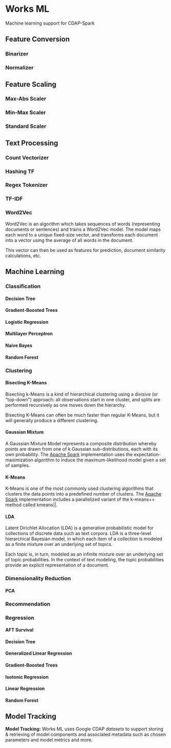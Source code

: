 # Works ML

Machine learning support for CDAP-Spark

## Feature Conversion

### Binarizer

### Normalizer

## Feature Scaling

### Max-Abs Scaler

### Min-Max Scaler

### Standard Scaler

## Text Processing

### Count Vectorizer

### Hashing TF

### Regex Tokenizer

### TF-IDF

### Word2Vec

Word2Vec is an algorithm which takes sequences of words (representing documents or sentences) and trains a Word2Vec model. 
The model maps each word to a unique fixed-size vector, and transforms each document into a vector using the average of all words in the document.

This vector can then be used as features for prediction, document similarity calculations, etc.

## Machine Learning

### Classification

#### Decision Tree

#### Gradient-Boosted Trees

#### Logistic Regression

#### Multilayer Perceptron

#### Naive Bayes

#### Random Forest

### Clustering

#### Bisecting K-Means

Bisecting k-Means is a kind of hierarchical clustering using a divisive (or "top-down") approach: all observations start in one cluster, and splits are performed recursively as one moves down the hierarchy.

Bisecting K-Means can often be much faster than regular K-Means, but it will generally produce a different clustering.

#### Gaussian Mixture

A Gaussian Mixture Model represents a composite distribution whereby points are drawn from one of k Gaussian sub-distributions, each with its own probability. The [Apache Spark](https://spark.apache.org) implementation uses the expectation-maximization algorithm to induce the maximum-likelihood model given a set of samples.

#### K-Means

K-Means is one of the most commonly used clustering algorithms that clusters the data points into a predefined number of clusters. The [Apache Spark](https://spark.apache.org)  implementation includes a parallelized variant of the k-means++ method called kmeans||.

#### LDA

Latent Dirichlet Allocation (LDA) is a generative probabilistic model for collections of discrete data such as text corpora. LDA is a three-level hierarchical Bayesian model, in which each item of a collection is modeled as a finite mixture over an underlying set of topics. 

Each topic is, in turn, modeled as an infinite mixture over an underlying set of topic probabilities. In the context of
text modeling, the topic probabilities provide an explicit representation of a document. 

### Dimensionality Reduction

#### PCA

### Recommendation

### Regression

#### AFT Survival

#### Decision Tree

#### Generalized Linear Regression

#### Gradient-Boosted Trees

#### Isotonic Regression

#### Linear Regression

#### Random Forest

## Model Tracking

**Model Tracking:** Works ML uses Google CDAP *datasets* to support storing & retrieving of model components and associated metadata such as chosen parameters and model metrics and more. 